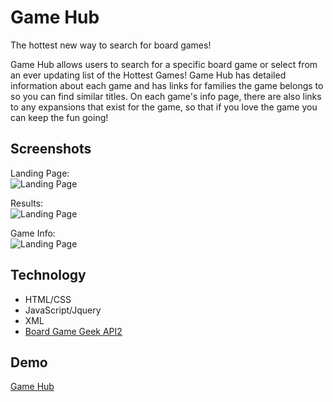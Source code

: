 # Game Hub #

The hottest new way to search for board games!  

Game Hub allows users to search for a specific board game or select from an ever updating list of the Hottest Games! Game Hub has detailed information about each game and has links for families the game belongs to so you can find similar titles. On each game's info page, there are also links to any expansions that exist for the game, so that if you love the game you can keep the fun going!

## Screenshots ##

Landing Page:  
![Landing Page](https://sterlingdwatts.github.io/game_hub/screenshots/game-hub-desktop-landing-page.png)  

Results:  
![Landing Page](https://sterlingdwatts.github.io/game_hub/screenshots/game-hub-desktop-results.png)  

Game Info:  
![Landing Page](https://sterlingdwatts.github.io/game_hub/screenshots/game-hub-desktop-game-info.png)  

## Technology ##
* HTML/CSS
* JavaScript/Jquery
* XML
* [Board Game Geek API2](https://boardgamegeek.com/wiki/page/BGG_XML_API2)

## Demo ## 
[Game Hub](https://sterlingdwatts.github.io/game_hub/)